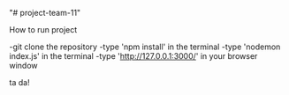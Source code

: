 "# project-team-11" 

How to run project

-git clone the repository
-type 'npm install' in the terminal
-type 'nodemon index.js' in the terminal
-type 'http://127.0.0.1:3000/' in your browser window

ta da!
